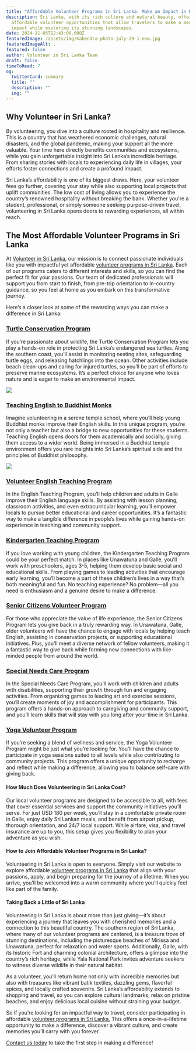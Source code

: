 ```yaml
---
title: "Affordable Volunteer Programs in Sri Lanka: Make an Impact in Paradise"
description: Sri Lanka, with its rich culture and natural beauty, offers
  affordable volunteer opportunities that allow travelers to make a meaningful
  impact while exploring its stunning landscapes.
date: 2024-11-05T12:43:00.000Z
featuredImage: /assets/img/mahendra-photo-july-29-1-new.jpg
featuredImageAlt: .
featured: false
author: Volunteer in Sri Lanka Team
draft: false
timeToRead: 7
og:
  twitterCard: summary
  title: ""
  description: ""
  img: ""
---
```

## Why Volunteer in Sri Lanka?

By volunteering, you dive into a culture rooted in hospitality and resilience. This is a country that has weathered economic challenges, natural disasters, and the global pandemic, making your support all the more valuable. Your time here directly benefits communities and ecosystems, while you gain unforgettable insight into Sri Lanka’s incredible heritage. From sharing stories with locals to experiencing daily life in villages, your efforts foster connections and create a profound impact.

Sri Lanka’s affordability is one of its biggest draws. Here, your volunteer fees go further, covering your stay while also supporting local projects that uplift communities. The low cost of living allows you to experience the country’s renowned hospitality without breaking the bank. Whether you're a student, professional, or simply someone seeking purpose-driven travel, volunteering in Sri Lanka opens doors to rewarding experiences, all within reach.

## The Most Affordable Volunteer Programs in Sri Lanka

At [Volunteer in Sri Lanka](https://volunteerinsrilanka.org/about-us/), our mission is to connect passionate individuals like you with impactful yet affordable [volunteer programs in Sri Lanka](https://volunteerinsrilanka.org/volunteer-programs/). Each of our programs caters to different interests and skills, so you can find the perfect fit for your passions. Our team of dedicated professionals will support you from start to finish, from pre-trip orientation to in-country guidance, so you feel at home as you embark on this transformative journey.

Here’s a closer look at some of the rewarding ways you can make a difference in Sri Lanka:

### [Turtle Conservation Program](https://volunteerinsrilanka.org/about-us/)

If you’re passionate about wildlife, the Turtle Conservation Program lets you play a hands-on role in protecting Sri Lanka’s endangered sea turtles. Along the southern coast, you’ll assist in monitoring nesting sites, safeguarding turtle eggs, and releasing hatchlings into the ocean. Other activities include beach clean-ups and caring for injured turtles, so you’ll be part of efforts to preserve marine ecosystems. It’s a perfect choice for anyone who loves nature and is eager to make an environmental impact.

![](/assets/img/3.jpg)

### [Teaching English to Buddhist Monks](https://volunteerinsrilanka.org/volunteer-programs/teaching-english-to-buddhist-monks-in-sri-lanka-program/)

Imagine volunteering in a serene temple school, where you’ll help young Buddhist monks improve their English skills. In this unique program, you’re not only a teacher but also a bridge to new opportunities for these students. Teaching English opens doors for them academically and socially, giving them access to a wider world. Being immersed in a Buddhist temple environment offers you rare insights into Sri Lanka’s spiritual side and the principles of Buddhist philosophy.

![](/assets/img/thumbnail-3-.jpg)

### [Volunteer English Teaching Program](https://volunteerinsrilanka.org/volunteer-programs/volunteer-english-teaching-program-in-sri-lanka/)

In the English Teaching Program, you’ll help children and adults in Galle improve their English language skills. By assisting with lesson planning, classroom activities, and even extracurricular learning, you’ll empower locals to pursue better educational and career opportunities. It’s a fantastic way to make a tangible difference in people’s lives while gaining hands-on experience in teaching and community support.

### [Kindergarten Teaching Program](https://volunteerinsrilanka.org/volunteer-programs/kindergarten-teaching-volunteer-program-in-sri-lanka/)

If you love working with young children, the Kindergarten Teaching Program could be your perfect match. In places like Unawatuna and Galle, you’ll work with preschoolers, ages 3-5, helping them develop basic social and educational skills. From playing games to leading activities that encourage early learning, you’ll become a part of these children’s lives in a way that’s both meaningful and fun. No teaching experience? No problem—all you need is enthusiasm and a genuine desire to make a difference.

### [Senior Citizens Volunteer Program](https://volunteerinsrilanka.org/volunteer-programs/senior-citizens-volunteer-program-in-sri-lanka/)

For those who appreciate the value of life experience, the Senior Citizens Program lets you give back in a truly rewarding way. In Unawatuna, Galle, older volunteers will have the chance to engage with locals by helping teach English, assisting in conservation projects, or supporting educational initiatives. Plus, you’ll meet a diverse network of fellow volunteers, making it a fantastic way to give back while forming new connections with like-minded people from around the world.

### [Special Needs Care Program](https://volunteerinsrilanka.org/volunteer-programs/special-needs-care-volunteer-program-in-sri-lanka/)

In the Special Needs Care Program, you’ll work with children and adults with disabilities, supporting their growth through fun and engaging activities. From organizing games to leading art and exercise sessions, you’ll create moments of joy and accomplishment for participants. This program offers a hands-on approach to caregiving and community support, and you’ll learn skills that will stay with you long after your time in Sri Lanka.

### [Yoga Volunteer Program](https://volunteerinsrilanka.org/volunteer-programs/yoga-volunteer-program-in-sri-lanka/)

If you’re seeking a blend of wellness and service, the Yoga Volunteer Program might be just what you’re looking for. You’ll have the chance to participate in yoga sessions suited to all levels while also contributing to community projects. This program offers a unique opportunity to recharge and reflect while making a difference, allowing you to balance self-care with giving back.

#### How Much Does Volunteering in Sri Lanka Cost?

Our local volunteer programs are designed to be accessible to all, with fees that cover essential services and support the community initiatives you’ll serve. For just USD 180 per week, you’ll stay in a comfortable private room in Galle, enjoy daily Sri Lankan meals, and benefit from airport pickup, thorough orientation, and 24/7 local support. While airfare, visa, and travel insurance are up to you, this setup gives you flexibility to plan your adventure as you wish.

#### How to Join Affordable Volunteer Programs in Sri Lanka?

Volunteering in Sri Lanka is open to everyone. Simply visit our website to explore affordable [volunteer programs in Sri Lanka](https://volunteerinsrilanka.org/volunteer-programs/) that align with your passions, apply, and begin preparing for the journey of a lifetime. When you arrive, you’ll be welcomed into a warm community where you’ll quickly feel like part of the family.

#### Taking Back a Little of Sri Lanka

Volunteering in Sri Lanka is about more than  just giving—it’s about experiencing a journey that leaves you with cherished memories and a connection to this beautiful country. The southern region of Sri Lanka, where many of our volunteer programs are centered, is a treasure trove of stunning destinations, including the picturesque beaches of Mirissa and Unawatuna, perfect for relaxation and water sports. Additionally, Galle, with its historic Fort and charming colonial architecture, offers a glimpse into the country’s rich heritage, while Yala National Park invites adventure seekers to witness diverse wildlife in their natural habitat.

As a volunteer, you’ll return home not only with incredible memories but also with treasures like vibrant batik textiles, dazzling gems, flavorful spices, and locally crafted souvenirs. Sri Lanka’s affordability extends to shopping and travel, so you can explore cultural landmarks, relax on pristine beaches, and enjoy delicious local cuisine without straining your budget.

So if you’re looking for an impactful way to travel, consider participating in affordable [volunteer programs in Sri Lanka.](https://volunteerinsrilanka.org/volunteer-programs/) This offers a once-in-a-lifetime opportunity to make a difference, discover a vibrant culture, and create memories you’ll carry with you forever.

[Contact us today](https://volunteerinsrilanka.org/contact-us/) to take the first step in making a difference!
